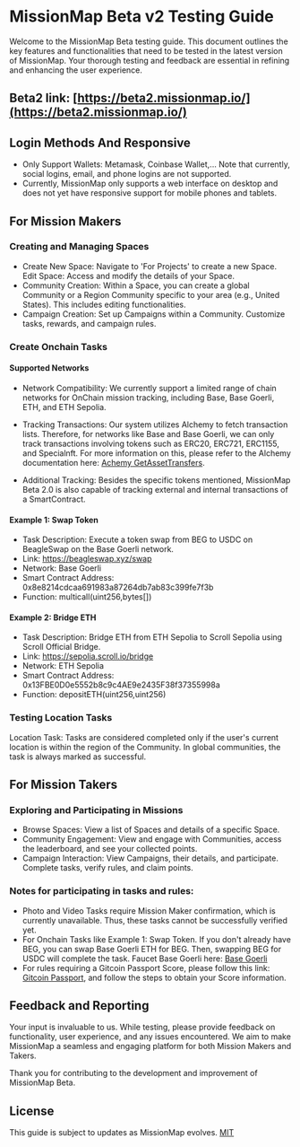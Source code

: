 # MissionMap Beta v2 Testing Guide

Welcome to the MissionMap Beta testing guide. This document outlines the key features and functionalities that need to be tested in the latest version of MissionMap. Your thorough testing and feedback are essential in refining and enhancing the user experience.

## Beta2 link: [https://beta2.missionmap.io/](https://beta2.missionmap.io/)

## Login Methods And Responsive

- Only Support Wallets: Metamask, Coinbase Wallet,... Note that currently, social logins, email, and phone logins are not supported.
- Currently, MissionMap only supports a web interface on desktop and does not yet have responsive support for mobile phones and tablets.

## For Mission Makers

### Creating and Managing Spaces

- Create New Space: Navigate to 'For Projects' to create a new Space.
Edit Space: Access and modify the details of your Space.
- Community Creation: Within a Space, you can create a global Community or a Region Community specific to your area (e.g., United States). This includes editing functionalities.
- Campaign Creation: Set up Campaigns within a Community. Customize tasks, rewards, and campaign rules.

### Create Onchain Tasks

#### Supported Networks
- Network Compatibility: We currently support a limited range of chain networks for OnChain mission tracking, including Base, Base Goerli, ETH, and ETH Sepolia.
- Tracking Transactions: Our system utilizes Alchemy to fetch transaction lists. Therefore, for networks like Base and Base Goerli, we can only track transactions involving tokens such as ERC20, ERC721, ERC1155, and Specialnft. For more information on this, please refer to the Alchemy documentation here: [Achemy GetAssetTransfers](https://docs.alchemy.com/reference/alchemy-getassettransfers).

- Additional Tracking: Besides the specific tokens mentioned, MissionMap Beta 2.0 is also capable of tracking external and internal transactions of a SmartContract.

#### Example 1: Swap Token

  - Task Description: Execute a token swap from BEG to USDC on BeagleSwap on the Base Goerli network.
  - Link: https://beagleswap.xyz/swap
  - Network: Base Goerli
  - Smart Contract Address: 0x8e8214cdcaa691983a87264db7ab83c399fe7f3b
  - Function: multicall(uint256,bytes[])

#### Example 2: Bridge ETH
  - Task Description: Bridge ETH from ETH Sepolia to Scroll Sepolia using Scroll Official Bridge.
  - Link: https://sepolia.scroll.io/bridge
  - Network: ETH Sepolia
  - Smart Contract Address: 0x13FBE0D0e5552b8c9c4AE9e2435F38f37355998a
  - Function: depositETH(uint256,uint256)

### Testing Location Tasks
Location Task: Tasks are considered completed only if the user's current location is within the region of the Community. In global communities, the task is always marked as successful.

## For Mission Takers
### Exploring and Participating in Missions
- Browse Spaces: View a list of Spaces and details of a specific Space.
- Community Engagement: View and engage with Communities, access the leaderboard, and see your collected points.
- Campaign Interaction: View Campaigns, their details, and participate.
Complete tasks, verify rules, and claim points.


### Notes for participating in tasks and rules:
- Photo and Video Tasks require Mission Maker confirmation, which is currently unavailable. Thus, these tasks cannot be successfully verified yet.
- For Onchain Tasks like Example 1: Swap Token. If you don't already have BEG, you can swap Base Goerli ETH for BEG. Then, swapping BEG for USDC will complete the task. Faucet Base Goerli here: [Base Goerli](https://coinbase.com/faucets/base-ethereum-goerli-faucet)
- For rules requiring a Gitcoin Passport Score, please follow this link: [Gitcoin Passport](https://passport.gitcoin.co/), and follow the steps to obtain your Score information.

## Feedback and Reporting
Your input is invaluable to us. While testing, please provide feedback on functionality, user experience, and any issues encountered. We aim to make MissionMap a seamless and engaging platform for both Mission Makers and Takers.

Thank you for contributing to the development and improvement of MissionMap Beta.

## License
This guide is subject to updates as MissionMap evolves.
[MIT](https://choosealicense.com/licenses/mit/)
